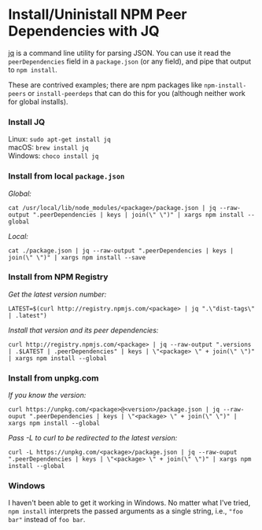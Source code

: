 # Install/Uninistall NPM Peer Dependencies with JQ
[jq](https://github.com/stedolan/jq) is a command line utility for parsing JSON. You can use it read the `peerDependencies` field in a `package.json` (or any field), and pipe that output to `npm install`.

These are contrived examples; there are npm packages like `npm-install-peers` or `install-peerdeps` that can do this for you (although neither work for global installs).

### Install JQ
Linux: `sudo apt-get install jq`  
macOS: `brew install jq`  
Windows: `choco install jq`

### Install from local `package.json`
*Global:*
```
cat /usr/local/lib/node_modules/<package>/package.json | jq --raw-output ".peerDependencies | keys | join(\" \")" | xargs npm install --global
```

*Local:*
```
cat ./package.json | jq --raw-output ".peerDependencies | keys | join(\" \")" | xargs npm install --save
```

### Install from NPM Registry
*Get the latest version number:*  
```
LATEST=$(curl http://registry.npmjs.com/<package> | jq ".\"dist-tags\" | .latest")
```

*Install that version and its peer dependencies:*  
```
curl http://registry.npmjs.com/<package> | jq --raw-output ".versions | .$LATEST | .peerDependencies" | keys | \"<package> \" + join(\" \")" | xargs npm install --global
```

### Install from unpkg.com
*If you know the version:*  
```
curl https://unpkg.com/<package>@<version>/package.json | jq --raw-ouput ".peerDependencies | keys | \"<package> \" + join(\" \")" | xargs npm install --global
```

*Pass -L to curl to be redirected to the latest version:*
```
curl -L https://unpkg.com/<package>/package.json | jq --raw-ouput ".peerDependencies | keys | \"<package> \" + join(\" \")" | xargs npm install --global
```

### Windows
I haven't been able to get it working in Windows. No matter what I've tried, `npm install` interprets the passed arguments as a single string, i.e., `"foo bar"` instead of `foo bar`.
